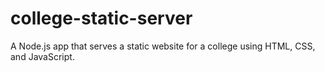 # college-static-server
A Node.js app that serves a static website for a college using HTML, CSS, and JavaScript.
